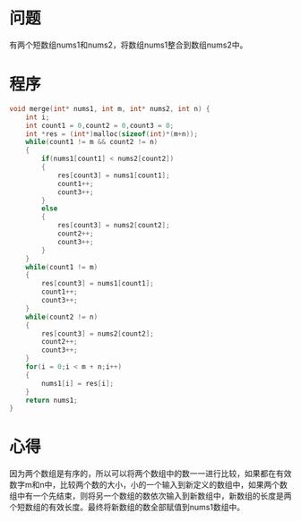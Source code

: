 # 问题
有两个短数组nums1和nums2，将数组nums1整合到数组nums2中。
# 程序
```C
void merge(int* nums1, int m, int* nums2, int n) {
    int i;
    int count1 = 0,count2 = 0,count3 = 0;
    int *res = (int*)malloc(sizeof(int)*(m+n));
    while(count1 != m && count2 != n)
    {
        if(nums1[count1] < nums2[count2])
        {
            res[count3] = nums1[count1];
            count1++;
            count3++;
        }
        else
        {
            res[count3] = nums2[count2];
            count2++;
            count3++;
        }
    }
    while(count1 != m)
    {
        res[count3] = nums1[count1];
        count1++;
        count3++;
    }
    while(count2 != n)
    {
        res[count3] = nums2[count2];
        count2++;
        count3++;
    }
    for(i = 0;i < m + n;i++)
    {
        nums1[i] = res[i];
    }
    return nums1;
}
```
# 心得
因为两个数组是有序的，所以可以将两个数组中的数一一进行比较，如果都在有效数字m和n中，比较两个数的大小，小的一个输入到新定义的数组中，如果两个数组中有一个先结束，则将另一个数组的数依次输入到新数组中，新数组的长度是两个短数组的有效长度。最终将新数组的数全部赋值到nums1数组中。
